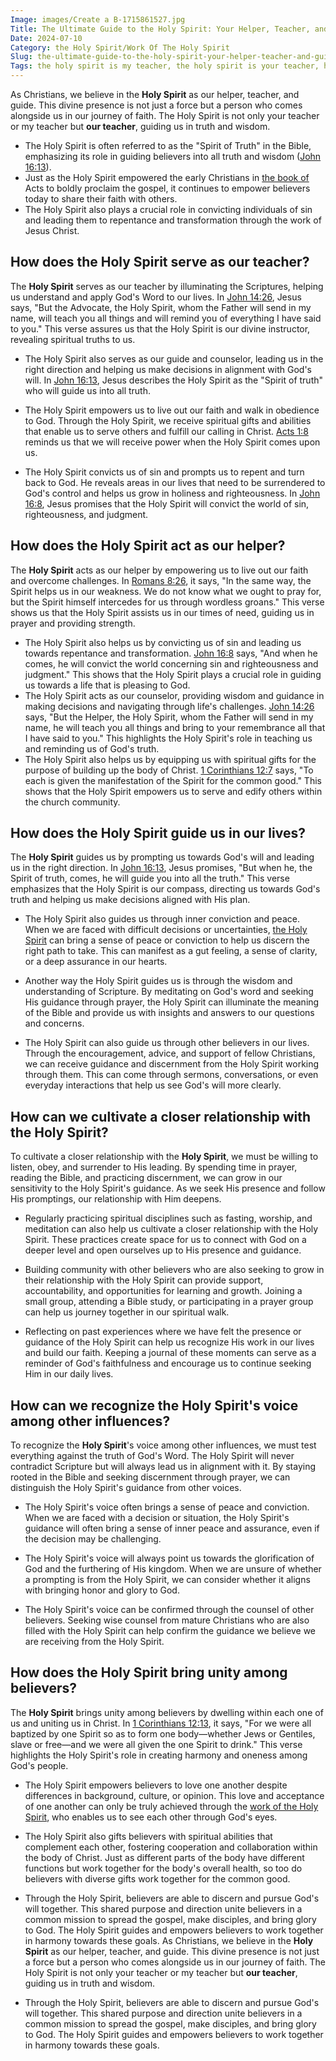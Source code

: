 ```yaml
---
Image: images/Create a B-1715861527.jpg
Title: The Ultimate Guide to the Holy Spirit: Your Helper, Teacher, and Guide
Date: 2024-07-10
Category: the Holy Spirit/Work Of The Holy Spirit
Slug: the-ultimate-guide-to-the-holy-spirit-your-helper-teacher-and-guide
Tags: the holy spirit is my teacher, the holy spirit is your teacher, holy spirit is our teacher, the holy spirit our teacher, holy spirit is my teacher, holy spirit as an advocate, holy spirit teacher, the holy spirit is our teacher, the holy spirit, work of the holy spirit
---
```

As Christians, we believe in the **Holy Spirit** as our helper, teacher, and guide. This divine presence is not just a force but a person who comes alongside us in our journey of faith. The Holy Spirit is not only your teacher or my teacher but **our teacher**, guiding us in truth and wisdom.

- The Holy Spirit is often referred to as the "Spirit of Truth" in the Bible, emphasizing its role in guiding believers into all truth and wisdom ([John 16:13](https://www.bibleref.com/John/16/John-16-13.html)).
- Just as the Holy Spirit empowered the early Christians in [the book of](/where-does-the-new-testament-begin-a-comprehensive-guide-for-christian-readers) Acts to boldly proclaim the gospel, it continues to empower believers today to share their faith with others.
- The Holy Spirit also plays a crucial role in convicting individuals of sin and leading them to repentance and transformation through the work of Jesus Christ.

## How does the Holy Spirit serve as our teacher?

The **Holy Spirit** serves as our teacher by illuminating the Scriptures, helping us understand and apply God's Word to our lives. In [John 14:26](https://www.bibleref.com/John/14/John-14-26.html), Jesus says, "But the Advocate, the Holy Spirit, whom the Father will send in my name, will teach you all things and will remind you of everything I have said to you." This verse assures us that the Holy Spirit is our divine instructor, revealing spiritual truths to us.

- The Holy Spirit also serves as our guide and counselor, leading us in the right direction and helping us make decisions in alignment with God's will. In [John 16:13](https://www.bibleref.com/John/16/John-16-13.html), Jesus describes the Holy Spirit as the "Spirit of truth" who will guide us into all truth.

- The Holy Spirit empowers us to live out our faith and walk in obedience to God. Through the Holy Spirit, we receive spiritual gifts and abilities that enable us to serve others and fulfill our calling in Christ. [Acts 1:8](https://www.bibleref.com/Acts/1/Acts-1-8.html) reminds us that we will receive power when the Holy Spirit comes upon us.

- The Holy Spirit convicts us of sin and prompts us to repent and turn back to God. He reveals areas in our lives that need to be surrendered to God's control and helps us grow in holiness and righteousness. In [John 16:8](https://www.bibleref.com/John/16/John-16-8.html), Jesus promises that the Holy Spirit will convict the world of sin, righteousness, and judgment.

## How does the Holy Spirit act as our helper?

The **Holy Spirit** acts as our helper by empowering us to live out our faith and overcome challenges. In [Romans 8:26](https://www.bibleref.com/Romans/8/Romans-8-26.html), it says, "In the same way, the Spirit helps us in our weakness. We do not know what we ought to pray for, but the Spirit himself intercedes for us through wordless groans." This verse shows us that the Holy Spirit assists us in our times of need, guiding us in prayer and providing strength.

- The Holy Spirit also helps us by convicting us of sin and leading us towards repentance and transformation. [John 16:8](https://www.bibleref.com/John/16/John-16-8.html) says, "And when he comes, he will convict the world concerning sin and righteousness and judgment." This shows that the Holy Spirit plays a crucial role in guiding us towards a life that is pleasing to God.
- The Holy Spirit acts as our counselor, providing wisdom and guidance in making decisions and navigating through life's challenges. [John 14:26](https://www.bibleref.com/John/14/John-14-26.html) says, "But the Helper, the Holy Spirit, whom the Father will send in my name, he will teach you all things and bring to your remembrance all that I have said to you." This highlights the Holy Spirit's role in teaching us and reminding us of God's truth.
- The Holy Spirit also helps us by equipping us with spiritual gifts for the purpose of building up the body of Christ. [1 Corinthians 12:7](https://www.bibleref.com/1-Corinthians/12/1-Corinthians-12-7.html) says, "To each is given the manifestation of the Spirit for the common good." This shows that the Holy Spirit empowers us to serve and edify others within the church community.

## How does the Holy Spirit guide us in our lives?

The **Holy Spirit** guides us by prompting us towards God's will and leading us in the right direction. In [John 16:13](https://www.bibleref.com/John/16/John-16-13.html), Jesus promises, "But when he, the Spirit of truth, comes, he will guide you into all the truth." This verse emphasizes that the Holy Spirit is our compass, directing us towards God's truth and helping us make decisions aligned with His plan.

- The Holy Spirit also guides us through inner conviction and peace. When we are faced with difficult decisions or uncertainties, [the Holy Spirit](/understanding-the-difference-between-holy-ghost-and-holy-spirit-a-comprehensive-guide-for-christians) can bring a sense of peace or conviction to help us discern the right path to take. This can manifest as a gut feeling, a sense of clarity, or a deep assurance in our hearts.

- Another way the Holy Spirit guides us is through the wisdom and understanding of Scripture. By meditating on God's word and seeking His guidance through prayer, the Holy Spirit can illuminate the meaning of the Bible and provide us with insights and answers to our questions and concerns.

- The Holy Spirit can also guide us through other believers in our lives. Through the encouragement, advice, and support of fellow Christians, we can receive guidance and discernment from the Holy Spirit working through them. This can come through sermons, conversations, or even everyday interactions that help us see God's will more clearly.

## How can we cultivate a closer relationship with the Holy Spirit?

To cultivate a closer relationship with the **Holy Spirit**, we must be willing to listen, obey, and surrender to His leading. By spending time in prayer, reading the Bible, and practicing discernment, we can grow in our sensitivity to the Holy Spirit's guidance. As we seek His presence and follow His promptings, our relationship with Him deepens.

- Regularly practicing spiritual disciplines such as fasting, worship, and meditation can also help us cultivate a closer relationship with the Holy Spirit. These practices create space for us to connect with God on a deeper level and open ourselves up to His presence and guidance.

- Building community with other believers who are also seeking to grow in their relationship with the Holy Spirit can provide support, accountability, and opportunities for learning and growth. Joining a small group, attending a Bible study, or participating in a prayer group can help us journey together in our spiritual walk.

- Reflecting on past experiences where we have felt the presence or guidance of the Holy Spirit can help us recognize His work in our lives and build our faith. Keeping a journal of these moments can serve as a reminder of God's faithfulness and encourage us to continue seeking Him in our daily lives.

## How can we recognize the Holy Spirit's voice among other influences?

To recognize the **Holy Spirit**'s voice among other influences, we must test everything against the truth of God's Word. The Holy Spirit will never contradict Scripture but will always lead us in alignment with it. By staying rooted in the Bible and seeking discernment through prayer, we can distinguish the Holy Spirit's guidance from other voices.

- The Holy Spirit's voice often brings a sense of peace and conviction. When we are faced with a decision or situation, the Holy Spirit's guidance will often bring a sense of inner peace and assurance, even if the decision may be challenging.

- The Holy Spirit's voice will always point us towards the glorification of God and the furthering of His kingdom. When we are unsure of whether a prompting is from the Holy Spirit, we can consider whether it aligns with bringing honor and glory to God.

- The Holy Spirit's voice can be confirmed through the counsel of other believers. Seeking wise counsel from mature Christians who are also filled with the Holy Spirit can help confirm the guidance we believe we are receiving from the Holy Spirit.

## How does the Holy Spirit bring unity among believers?

The **Holy Spirit** brings unity among believers by dwelling within each one of us and uniting us in Christ. In [1 Corinthians 12:13](https://www.bibleref.com/1-Corinthians/12/1-Corinthians-12-13.html), it says, "For we were all baptized by one Spirit so as to form one body—whether Jews or Gentiles, slave or free—and we were all given the one Spirit to drink." This verse highlights the Holy Spirit's role in creating harmony and oneness among God's people.

- The Holy Spirit empowers believers to love one another despite differences in background, culture, or opinion. This love and acceptance of one another can only be truly achieved through the [work of the Holy Spirit](/the-origin-of-the-holy-spirit-in-scripture-a-comprehensive-guide), who enables us to see each other through God's eyes.

- The Holy Spirit also gifts believers with spiritual abilities that complement each other, fostering cooperation and collaboration within the body of Christ. Just as different parts of the body have different functions but work together for the body's overall health, so too do believers with diverse gifts work together for the common good.

- Through the Holy Spirit, believers are able to discern and pursue God's will together. This shared purpose and direction unite believers in a common mission to spread the gospel, make disciples, and bring glory to God. The Holy Spirit guides and empowers believers to work together in harmony towards these goals.
As Christians, we believe in the **Holy Spirit** as our helper, teacher, and guide. This divine presence is not just a force but a person who comes alongside us in our journey of faith. The Holy Spirit is not only your teacher or my teacher but **our teacher**, guiding us in truth and wisdom.

- Through the Holy Spirit, believers are able to discern and pursue God's will together. This shared purpose and direction unite believers in a common mission to spread the gospel, make disciples, and bring glory to God. The Holy Spirit guides and empowers believers to work together in harmony towards these goals.
